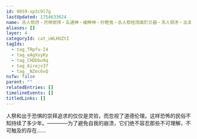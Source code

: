 ```yaml
---
id: 0859-xp3c9l7g
lastUpdated: 1754633624
name: 杀人祭厉・厉神崇拜・五通神・棱睁神・狞瞪鬼・杀人祭柱场面贮贝器・吊人铜矛・古滇国人祭物件
aliases: []
layer: 4
categoryId: cat_uWLHUZtI
tagIds:
  - tag_TRpfu-I4
  - tag_eAgXxyKy
  - tag_CHDDbu9q
  - tag_6irejv37
  - tag__NZec6vQ
nsfw: false
parent: ""
relatedEntries: []
timelineEvents: []
titledLinks: []
---
```


人祭和出于恐惧的崇拜追求的仅仅是灵验，而忽视了道德伦理。这样恐怖的民俗不知持续了多少年。————为了避免自我的崩溃，它们绝不容忍那些不可理解，不可触及的存在……
